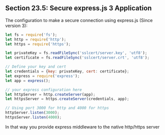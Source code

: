 ## Section 23.5: Secure express.js 3 Application

The configuration to make a secure connection using express.js (Since version 3):

```js
let fs = require('fs');
let http = require('http');
let https = require('https');

let privateKey = fs.readFileSync('sslcert/server.key', 'utf8');
let certificate = fs.readFileSync('sslcert/server.crt', 'utf8');

// Define your key and cert
let credentials = {key: privateKey, cert: certificate};
let express = require('express');
let app = express();

// your express configuration here
let httpServer = http.createServer(app);
let httpsServer = https.createServer(credentials, app);

// Using port 3000 for http and 4000 for https
httpServer.listen(3000);
httpsServer.listen(4000);
```
In that way you provide express middleware to the native http/https server